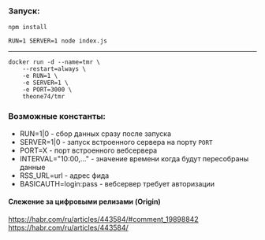 ### Запуск:

`npm install`

`RUN=1 SERVER=1 node index.js`

---

```
docker run -d --name=tmr \
	--restart=always \
	-e RUN=1 \
	-e SERVER=1 \
	-e PORT=3000 \
	theone74/tmr
```



### Возможные константы:

* RUN=1|0  - сбор данных сразу после запуска
* SERVER=1|0 - запуск встроенного сервера на порту `PORT`
* PORT=X - порт встроенного вебсервера
* INTERVAL="10:00,…" - значение времени когда будут пересобраны данные
* RSS_URL=url - адрес фида
* BASICAUTH=login:pass - вебсервер требует авторизации

#### Слежение за цифровыми релизами (Origin)
https://habr.com/ru/articles/443584/#comment_19898842
https://habr.com/ru/articles/443584/
